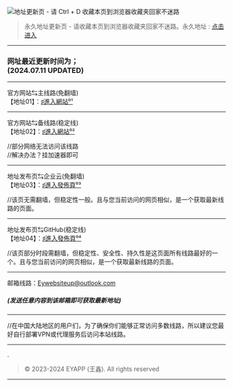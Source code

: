 ![地址更新页 - 请 Ctrl + D 收藏本页到浏览器收藏夹回家不迷路](https://files.zohopublic.com.cn/public/workdrive-public/download/6oi1dd83568fcdfec4d11bfb3180cc047f1e3?x-cli-msg=%7B%22isFileOwner%22%3Afalse%2C%22version%22%3A%221.0%22%7D)
> 永久地址更新页 - 请收藏本页到浏览器收藏夹回家不迷路。永久地址 :  [点击进入](https://rentry.org/eypage)

---

### 网址最近更新时间为；<br>(2024.07.11 UPDATED)

---

 官方网站⇆主线路(免翻墙)<br>
【地址01】：[♯進入網站⁰¹](https://fwin.short.gy/eysoftware)

---

官方网站⇆备线路(稳定线)<br>
【地址02】：[♯進入網站⁰²](https://eyofficial.github.io/)

//部分网络无法访问该线路<br>
//解决办法？挂加速器即可

---

地址发布页⇆企业云(免翻墙)<br>
【地址03】：[♯進入發佈頁⁰³](https://workdrive.zohopublic.com.cn/folder/7eiy822aed2c09f2e4ae2b9a54e9f543f24d7)

//该页无需翻墙，但稳定性一般。且与您当前访问的网页相似，是一个获取最新线路的页面。

---

地址发布页⇆GitHub(稳定线)<br>
【地址04】：[♯進入發佈頁⁰⁴](https://github.com/Eyofficial/Update-Page)

//该页部分时段需翻墙，但稳定性、安全性、持久性是这页面所有线路最好的一个。且与您当前访问的网页相似，是一个获取最新线路的页面。

---

邮箱线路：Eywebsiteup@outlook.com
##### (发送任意内容到该邮箱即可获取最新地址)

---

//在中国大陆地区的用户们，为了确保你们能够正常访问多数线路，所以建议您最好自行部署VPN或代理服务后访问本站线路。

---
.
> © 2023-2024 EYAPP (王鑫). All rights reserved

---
